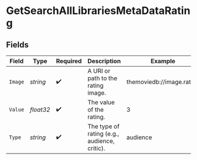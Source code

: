# GetSearchAllLibrariesMetaDataRating


## Fields

| Field                                        | Type                                         | Required                                     | Description                                  | Example                                      |
| -------------------------------------------- | -------------------------------------------- | -------------------------------------------- | -------------------------------------------- | -------------------------------------------- |
| `Image`                                      | *string*                                     | :heavy_check_mark:                           | A URI or path to the rating image.           | themoviedb://image.rating                    |
| `Value`                                      | *float32*                                    | :heavy_check_mark:                           | The value of the rating.                     | 3                                            |
| `Type`                                       | *string*                                     | :heavy_check_mark:                           | The type of rating (e.g., audience, critic). | audience                                     |